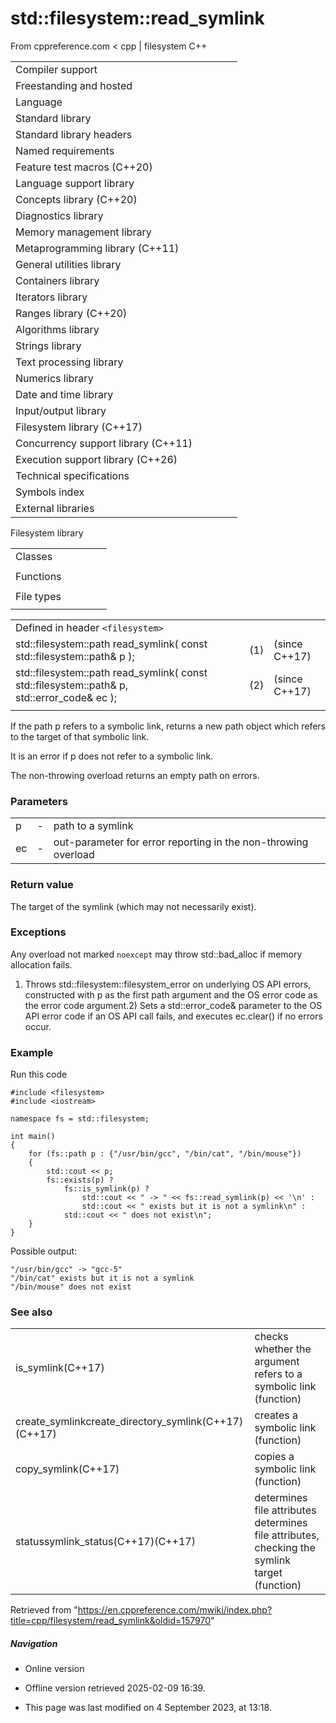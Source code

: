 # std::filesystem::read_symlink

From cppreference.com
< cpp‎ | filesystem
C++

|  |  |  |  |  |
| --- | --- | --- | --- | --- |
| Compiler support | | | | |
| Freestanding and hosted | | | | |
| Language | | | | |
| Standard library | | | | |
| Standard library headers | | | | |
| Named requirements | | | | |
| Feature test macros (C++20) | | | | |
| Language support library | | | | |
| Concepts library (C++20) | | | | |
| Diagnostics library | | | | |
| Memory management library | | | | |
| Metaprogramming library (C++11) | | | | |
| General utilities library | | | | |
| Containers library | | | | |
| Iterators library | | | | |
| Ranges library (C++20) | | | | |
| Algorithms library | | | | |
| Strings library | | | | |
| Text processing library | | | | |
| Numerics library | | | | |
| Date and time library | | | | |
| Input/output library | | | | |
| Filesystem library (C++17) | | | | |
| Concurrency support library (C++11) | | | | |
| Execution support library (C++26) | | | | |
| Technical specifications | | | | |
| Symbols index | | | | |
| External libraries | | | | |

Filesystem library

|  |  |  |  |  |
| --- | --- | --- | --- | --- |
| Classes | | | | |
| |  |  |  |  |  | | --- | --- | --- | --- | --- | | filesystem::path | | | | | | filesystem::filesystem_error | | | | | | filesystem::directory_entry | | | | | | filesystem::directory_iterator | | | | | | filesystem::recursive_directory_iterator | | | | | | filesystem::file_status | | | | | | filesystem::space_info | | | | | | |  |  |  |  |  | | --- | --- | --- | --- | --- | | filesystem::file_type | | | | | | filesystem::file_time_type | | | | | | filesystem::perms | | | | | | filesystem::perm_options | | | | | | filesystem::copy_options | | | | | | filesystem::directory_options | | | | | |
| Functions | | | | |
| |  |  |  |  |  | | --- | --- | --- | --- | --- | | filesystem::absolute | | | | | | filesystem::canonicalfilesystem::weakly_canonical | | | | | | filesystem::relativefilesystem::proximate | | | | | | filesystem::copy | | | | | | filesystem::copy_file | | | | | | filesystem::copy_symlink | | | | | | filesystem::create_directory filesystem::create_directories | | | | | | filesystem::create_hard_link | | | | | | filesystem::create_symlink filesystem::create_directory_symlink | | | | | | filesystem::current_path | | | | | | filesystem::temp_directory_path | | | | | | |  |  |  |  |  | | --- | --- | --- | --- | --- | | filesystem::exists | | | | | | filesystem::equivalent | | | | | | filesystem::file_size | | | | | | filesystem::hard_link_count | | | | | | filesystem::last_write_time | | | | | | filesystem::permissions | | | | | | ****filesystem::read_symlink**** | | | | | | filesystem::remove filesystem::remove_all | | | | | | filesystem::rename | | | | | | filesystem::resize_file | | | | | | filesystem::space | | | | | | filesystem::status filesystem::symlink_status | | | | | |
| File types | | | | |
| |  |  |  |  |  | | --- | --- | --- | --- | --- | | filesystem::is_block_file | | | | | | filesystem::is_character_file | | | | | | filesystem::is_directory | | | | | | filesystem::is_empty | | | | | | filesystem::status_known | | | | | | |  |  |  |  |  | | --- | --- | --- | --- | --- | | filesystem::is_fifo | | | | | | filesystem::is_other | | | | | | filesystem::is_regular_file | | | | | | filesystem::is_socket | | | | | | filesystem::is_symlink | | | | | |

|  |  |  |
| --- | --- | --- |
| Defined in header `<filesystem>` |  |  |
| std::filesystem::path read_symlink( const std::filesystem::path& p ); | (1) | (since C++17) |
| std::filesystem::path read_symlink( const std::filesystem::path& p,                                      std::error_code& ec ); | (2) | (since C++17) |
|  |  |  |

If the path p refers to a symbolic link, returns a new path object which refers to the target of that symbolic link.

It is an error if p does not refer to a symbolic link.

The non-throwing overload returns an empty path on errors.

### Parameters

|  |  |  |
| --- | --- | --- |
| p | - | path to a symlink |
| ec | - | out-parameter for error reporting in the non-throwing overload |

### Return value

The target of the symlink (which may not necessarily exist).

### Exceptions

Any overload not marked `noexcept` may throw std::bad_alloc if memory allocation fails.

1) Throws std::filesystem::filesystem_error on underlying OS API errors, constructed with p as the first path argument and the OS error code as the error code argument.2) Sets a std::error_code& parameter to the OS API error code if an OS API call fails, and executes ec.clear() if no errors occur.

### Example

Run this code

```
#include <filesystem>
#include <iostream>
 
namespace fs = std::filesystem;
 
int main()
{
    for (fs::path p : {"/usr/bin/gcc", "/bin/cat", "/bin/mouse"})
    {
        std::cout << p;
        fs::exists(p) ?
            fs::is_symlink(p) ?
                std::cout << " -> " << fs::read_symlink(p) << '\n' :
                std::cout << " exists but it is not a symlink\n" :
            std::cout << " does not exist\n";
    }
}

```

Possible output:

```
"/usr/bin/gcc" -> "gcc-5"
"/bin/cat" exists but it is not a symlink
"/bin/mouse" does not exist

```

### See also

|  |  |
| --- | --- |
| is_symlink(C++17) | checks whether the argument refers to a symbolic link   (function) |
| create_symlinkcreate_directory_symlink(C++17)(C++17) | creates a symbolic link   (function) |
| copy_symlink(C++17) | copies a symbolic link   (function) |
| statussymlink_status(C++17)(C++17) | determines file attributes determines file attributes, checking the symlink target   (function) |

Retrieved from "<https://en.cppreference.com/mwiki/index.php?title=cpp/filesystem/read_symlink&oldid=157970>"

##### Navigation

- Online version
- Offline version retrieved 2025-02-09 16:39.

- This page was last modified on 4 September 2023, at 13:18.